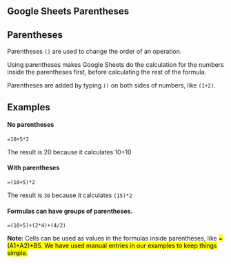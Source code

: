 Google Sheets Parentheses
---
Parentheses
---

Parentheses `()` are used to change the order of an operation.

Using parentheses makes Google Sheets do the calculation for the numbers inside the parentheses first, before calculating the rest of the formula.

Parentheses are added by typing `()` on both sides of numbers, like `(1+2)`.



Examples
---
#### No parentheses

`=10+5*2`

The result is 20 because it calculates 10+10

#### With parentheses

`=(10+5)*2`

The result is `30` because it calculates `(15)*2`

#### Formulas can have groups of parentheses.

`=(10+5)+(2*4)+(4/2)`
<p>
  
<b>Note:</b> Cells can be used as values in the formulas inside parentheses, like <mark>=(A1+A2)*B5<mark>. We have used manual entries in our 
examples to keep things simple.

</p>
